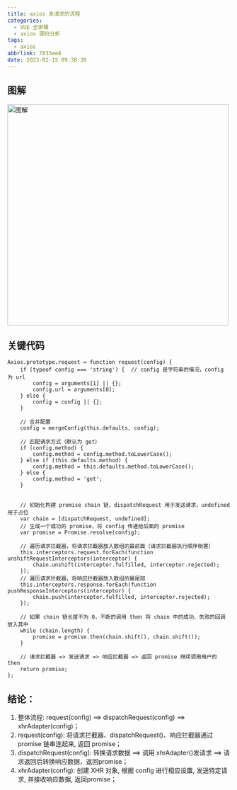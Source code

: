 ```yaml
---
title: axios 发请求的流程
categories:
  - VUE 全家桶
  - axios 源码分析
tags:
  - axios
abbrlink: 7833ee8
date: 2023-02-15 09:38:38
---
```


## 图解
<img src="图解.jpg" width="500px" height="auto" class="lazy-load" title="图解"/>


## 关键代码
```JS
Axios.prototype.request = function request(config) {
    if (typeof config === 'string') {  // config 是字符串的情况，config 为 url
        config = arguments[1] || {};
        config.url = arguments[0];
    } else {
        config = config || {};
    }

    // 合并配置
    config = mergeConfig(this.defaults, config);

    // 匹配请求方式（默认为 get）
    if (config.method) {
        config.method = config.method.toLowerCase();
    } else if (this.defaults.method) {
        config.method = this.defaults.method.toLowerCase();
    } else {
        config.method = 'get';
    }


    // 初始化构建 promise chain 链，dispatchRequest 用于发送请求，undefined用于占位
    var chain = [dispatchRequest, undefined];
    // 生成一个成功的 promise，将 config 传递给后面的 promise
    var promise = Promise.resolve(config); 

    // 遍历请求拦截器，将请求拦截器放入数组的最前面（请求拦截器执行顺序倒置）
    this.interceptors.request.forEach(function unshiftRequestInterceptors(interceptor) {
        chain.unshift(interceptor.fulfilled, interceptor.rejected);
    });
    // 遍历请求拦截器，将响应拦截器放入数组的最尾部
    this.interceptors.response.forEach(function pushResponseInterceptors(interceptor) {
        chain.push(interceptor.fulfilled, interceptor.rejected);
    });

    // 如果 chain 链长度不为 0，不断的调用 then 将 chain 中的成功、失败的回调放入其中
    while (chain.length) {
        promise = promise.then(chain.shift(), chain.shift());
    }

    // 请求拦截器 => 发送请求 => 响应拦截器 => 返回 promise 继续调用用户的 then
    return promise;
};
```

## 结论：
1. 整体流程: request(config)  ==> dispatchRequest(config) ==> xhrAdapter(config)；
2. request(config): 将请求拦截器、dispatchRequest()、响应拦截器通过 promise 链串连起来, 返回 promise；
3. dispatchRequest(config): 转换请求数据 ==> 调用 xhrAdapter()发请求 ==> 请求返回后转换响应数据，返回promise；
4. xhrAdapter(config): 创建 XHR 对象, 根据 config 进行相应设置, 发送特定请求, 并接收响应数据, 返回promise；

